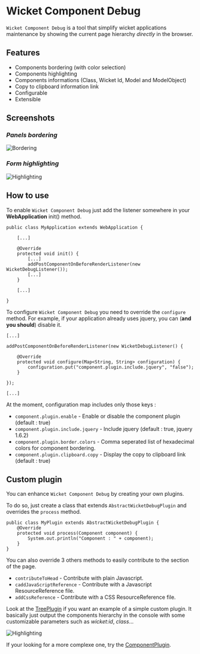 

Wicket Component Debug
============================

`Wicket Component Debug` is a tool that simplify wicket applications maintenance by showing the current page hierarchy _directly_ in the browser.


Features
--------

* Components bordering (with color selection)
* Components highlighting
* Components informations (Class, Wicket Id, Model and ModelObject)
* Copy to clipboard information link
* Configurable
* Extensible


Screenshots
--------

### _Panels bordering_

![Bordering](https://github.com/Zenika/wicket-component-debug/raw/gh-pages/screenshot-1.png)  


###  _Form highlighting_

![Highlighting](https://github.com/Zenika/wicket-component-debug/raw/gh-pages/screenshot-2.png)

How to use
--------

To enable `Wicket Component Debug` just add the listener somewhere in your __WebApplication__ init() method.

    public class MyApplication extends WebApplication {

        [...]

        @Override
        protected void init() {
            [...]
            addPostComponentOnBeforeRenderListener(new WicketDebugListener());
            [...]
        }

        [...]

    }

To configure `Wicket Component Debug` you need to override the `configure` method.
For example, if your application already uses jquery, you can (__and you should__) disable it.

	[...]

	addPostComponentOnBeforeRenderListener(new WicketDebugListener() {
		
		@Override
		protected void configure(Map<String, String> configuration) {
			configuration.put("component.plugin.include.jquery", "false");
		}
		
	});
	
	[...]
	
At the moment, configuration map includes only those keys :

* `component.plugin.enable` - Enable or disable the component plugin (default : true)
* `component.plugin.include.jquery` - Include jquery (default : true, jquery 1.6.2)
* `component.plugin.border.colors` - Comma seperated list of hexadecimal colors for component bordering.
* `component.plugin.clipboard.copy` - Display the copy to clipboard link (default : true)

Custom plugin
--------

You can enhance `Wicket Component Debug` by creating your own plugins. 

To do so, just create a class that extends `AbstractWicketDebugPlugin` and overrides the `process` method.

    public class MyPlugin extends AbstractWicketDebugPlugin {
        @Override
        protected void process(Component component) {
            System.out.println("Component : " + component);
        }
    }

You can also override 3 others methods to easily contribute to the <head/> section of the page.

* `contributeToHead` - Contribute with plain Javascript.
* `caddJavaScriptReference` - Contribute with a Javascript ResourceReference file.
* `addCssReference` - Contribute with a CSS ResourceReference file.


Look at the [TreePlugin](https://github.com/Zenika/wicket-component-debug/blob/master/src/main/java/com/zenika/wicket/component/debug/plugins/tree/TreePlugin.java) if you want an example of a simple custom plugin. It basically just output the components hierarchy in the console with some customizable parameters such as _wicket:id_, _class_...

![Highlighting](https://github.com/Zenika/wicket-component-debug/raw/gh-pages/screenshot-3.png)


If your looking for a more complexe one, try the [ComponentPlugin](https://github.com/Zenika/wicket-component-debug/blob/master/src/main/java/com/zenika/wicket/component/debug/plugins/component/ComponentPlugin.java).

